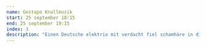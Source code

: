 ```yaml
---
name: Gestapo Knallmuzik
start: 25 september 18:15
end: 25 september 19:15
index: 3
description: "Einen Deutsche elektrio mit verdacht fiel schamhäre in die broeche. Sind zie die anonieme bastäärdkinders von Kraftwerk oder die hitsige minaärs von Angela Merkel? Tophits zoäls ‘Schüren mit ein Schürpapier’ und ‘Twaletpapier Gescheurdt’ gehen over zerh herkenbäre unterwerpen. Leren zie die teksten marh vonbuiten, want sie zint ganz das moeite!"
---
```

